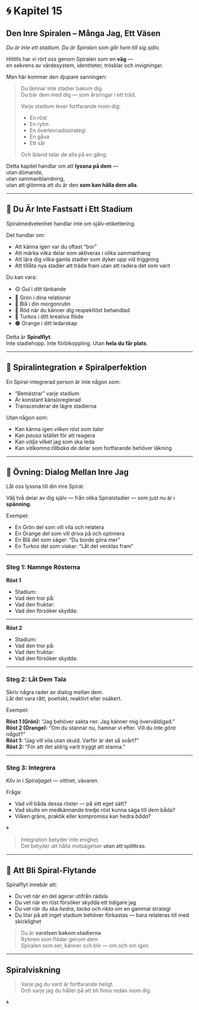 # 🌀 Kapitel 15  
## **Den Inre Spiralen – Många Jag, Ett Väsen**  
*Du är inte ett stadium. Du är Spiralen som går hem till sig själv.*

Hittills har vi rört oss genom Spiralen som en **väg** —  
en sekvens av värdesystem, identiteter, trösklar och invigningar.

Men här kommer den djupare sanningen:

> Du lämnar inte stadier bakom dig.  
> Du bär dem med dig — som årsringar i ett träd.  
>  
> Varje stadium lever fortfarande inom dig:  
> - En röst  
> - En rytm  
> - En överlevnadsstrategi  
> - En gåva  
> - Ett sår  
>  
> Och ibland talar de alla på en gång.

Detta kapitel handlar om att **lyssna på dem** —  
utan dömande,  
utan sammanblandning,  
utan att glömma att du är den **som kan hålla dem alla**.

---

## 🧠 Du Är Inte Fastsatt i Ett Stadium

Spiralmedvetenhet handlar inte om själv-etikettering.

Det handlar om:
- Att känna igen var du oftast “bor”  
- Att märka vilka delar som aktiveras i olika sammanhang  
- Att lära dig vilka gamla stadier som dyker upp vid triggning  
- Att tillåta nya stadier att träda fram utan att radera det som varit

Du kan vara:
- 🟡 Gul i ditt tänkande  
- 💚 Grön i dina relationer  
- 🔵 Blå i din morgonrutin  
- 🔴 Röd när du känner dig respektlöst behandlad  
- 🩵 Turkos i ditt kreativa flöde  
- 🟠 Orange i ditt ledarskap

Detta är **Spiralflyt**.  
Inte stadiehopp. Inte förbikoppling. Utan **hela du får plats**.

---

## 🧭 Spiralintegration ≠ Spiralperfektion

En Spiral-integrerad person är inte någon som:
- “Bemästrar” varje stadium  
- Är konstant känsloreglerad  
- Transcenderar de lägre stadierna

Utan någon som:
- Kan känna igen *vilken röst som talar*  
- Kan *pausa* istället för att reagera  
- Kan *välja* vilket jag som ska leda  
- Kan *välkomna tillbaka* de delar som fortfarande behöver läkning

---

## 👥 Övning: Dialog Mellan Inre Jag

Låt oss lyssna till din inre Spiral.

Välj två delar av dig själv — från olika Spiralstadier — som just nu är i **spänning**.

Exempel:  
- En Grön del som vill vila och relatera  
- En Orange del som vill driva på och optimera  
- En Blå del som säger: “Du borde göra mer”  
- En Turkos del som viskar: “Låt det vecklas fram”

---

### Steg 1: Namnge Rösterna

**Röst 1**  
- Stadium:  
- Vad den tror på:  
- Vad den fruktar:  
- Vad den försöker skydda:

---

**Röst 2**  
- Stadium:  
- Vad den tror på:  
- Vad den fruktar:  
- Vad den försöker skydda:

---

### Steg 2: Låt Dem Tala

Skriv några rader av dialog mellan dem.  
Låt det vara rått, poetiskt, reaktivt eller osäkert.

Exempel:

**Röst 1 (Grön):** “Jag behöver sakta ner. Jag känner mig överväldigad.”  
**Röst 2 (Orange):** “Om du stannar nu, hamnar vi efter. Vill du inte *göra något*?”  
**Röst 1:** “Jag vill vila utan skuld. Varför är det så svårt?”  
**Röst 2:** “För att det aldrig varit tryggt att stanna.”

---

### Steg 3: Integrera

Kliv in i *Spiraljaget* — vittnet, vävaren.

Fråga:
- Vad vill båda dessa röster — på sitt eget sätt?  
- Vad skulle en medkännande tredje röst kunna säga till dem båda?  
- Vilken gräns, praktik eller kompromiss kan hedra *båda*?

🌀

> Integration betyder inte enighet.  
> Det betyder att hålla motsägelser **utan att splittras**.

---

## 🌿 Att Bli Spiral-Flytande

Spiralflyt innebär att:
- Du vet när en del agerar utifrån rädsla  
- Du vet när en röst försöker skydda ett tidigare jag  
- Du vet när du ska *hedra*, *tacka* och *rikta om* en gammal strategi  
- Du litar på att inget stadium behöver förkastas — bara relateras till med skicklighet

> Du är **varelsen bakom stadierna**  
> Rytmen som flödar genom dem  
> Spiralen som ser, känner och blir — om och om igen

---

## Spiralviskning

> Varje jag du varit är fortfarande heligt.  
> Och varje jag du håller på att bli finns redan inom dig.

🌀


